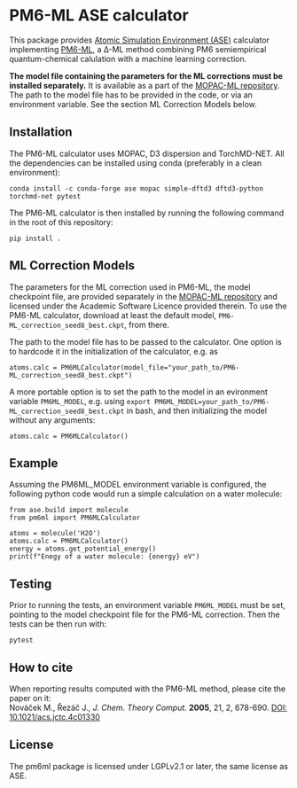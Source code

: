 PM6-ML ASE calculator
=====================

This package provides [Atomic Simulation Environment (ASE)](https://wiki.fysik.dtu.dk/ase/index.html) calculator implementing [PM6-ML](https://pubs.acs.org/doi/10.1021/acs.jctc.4c01330), a Δ-ML method combining PM6 semiempirical quantum-chemical calulation with a machine learning correction.

**The model file containing the parameters for the ML corrections must be installed separately.** It is available as a part of the [MOPAC-ML repository](https://github.com/Honza-R/mopac-ml). The path to the model file has to be provided in the code, or via an environment variable. See the section ML Correction Models below.

Installation
------------

The PM6-ML calculator uses MOPAC, D3 dispersion and TorchMD-NET. All the dependencies can be installed using conda (preferably in a clean environment):

```
conda install -c conda-forge ase mopac simple-dftd3 dftd3-python torchmd-net pytest
```

The PM6-ML calculator is then installed by running the following command in the root of this repository:

```
pip install .
```

ML Correction Models
--------------------

The parameters for the ML correction used in PM6-ML, the model checkpoint file, are provided separately in the [MOPAC-ML repository](https://github.com/Honza-R/mopac-ml) and licensed under the Academic Software Licence provided therein. To use the PM6-ML calculator, download at least the default model, `PM6-ML_correction_seed8_best.ckpt`, from there.

The path to the model file has to be passed to the calculator. One option is to hardcode it in the initialization of the calculator, e.g. as

```
atoms.calc = PM6MLCalculator(model_file="your_path_to/PM6-ML_correction_seed8_best.ckpt")
```

A more portable option is to set the path to the model in an evironment variable `PM6ML_MODEL`, e.g. using `export PM6ML_MODEL=your_path_to/PM6-ML_correction_seed8_best.ckpt` in bash, and then initializing the model without any arguments: 

```
atoms.calc = PM6MLCalculator()
```

Example
-------

Assuming the PM6ML_MODEL environment variable is configured, the following python code would run a simple calculation on a water molecule:

```
from ase.build import molecule
from pm6ml import PM6MLCalculator

atoms = molecule('H2O')
atoms.calc = PM6MLCalculator()
energy = atoms.get_potential_energy()
print(f"Enegy of a water molecule: {energy} eV")
```

Testing
-------

Prior to running the tests, an environment variable `PM6ML_MODEL` must be set, pointing to the model checkpoint file for the PM6-ML correction. Then the tests can be then run with:

```
pytest
```

How to cite
-----------

When reporting results computed with the PM6-ML method, please cite the paper on it:<br>
Nováček M., Řezáč J., *J. Chem. Theory Comput.* **2005**, 21, 2, 678-690. [DOI: 10.1021/acs.jctc.4c01330](https://doi.org/10.1021/acs.jctc.4c01330)

License
-------

The pm6ml package is licensed under LGPLv2.1 or later, the same license as ASE.

